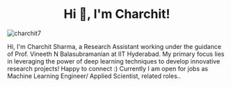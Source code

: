 <h1 align="center">Hi 👋, I'm Charchit!</h1>

<p align="left"> <img src="https://komarev.com/ghpvc/?username=charchit7&label=Profile%20views&color=0e75b6&style=flat" alt="charchit7" /> </p>


Hi, I'm Charchit Sharma, a Research Assistant working under the guidance of Prof. Vineeth N Balasubramanian at IIT Hyderabad. My primary focus lies in leveraging the power of deep learning techniques to develop innovative research projects! Happy to connect :)
Currently I am open for jobs as Machine Learning Engineer/ Applied Scientist, related roles..
